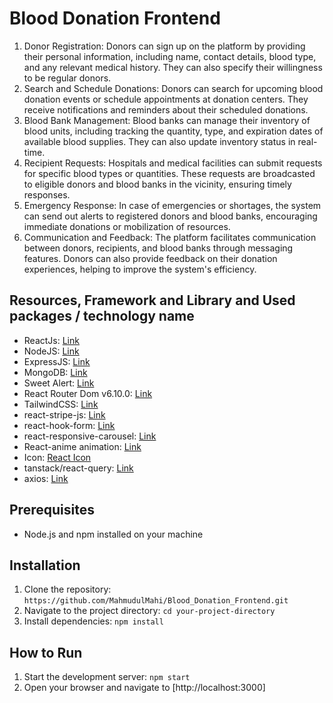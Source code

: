 # Blood Donation Frontend

1. Donor Registration: Donors can sign up on the platform by providing their personal information, including name, contact details, blood type, and any relevant medical history. They can also specify their willingness to be regular donors.
2. Search and Schedule Donations: Donors can search for upcoming blood donation events or schedule appointments at donation centers. They receive notifications and reminders about their scheduled donations.
3. Blood Bank Management: Blood banks can manage their inventory of blood units, including tracking the quantity, type, and expiration dates of available blood supplies. They can also update inventory status in real-time.
4. Recipient Requests: Hospitals and medical facilities can submit requests for specific blood types or quantities. These requests are broadcasted to eligible donors and blood banks in the vicinity, ensuring timely responses.
5. Emergency Response: In case of emergencies or shortages, the system can send out alerts to registered donors and blood banks, encouraging immediate donations or mobilization of resources.
6. Communication and Feedback: The platform facilitates communication between donors, recipients, and blood banks through messaging features. Donors can also provide feedback on their donation experiences, helping to improve the system's efficiency.
## Resources, Framework and Library and Used packages / technology name
- ReactJs: [Link](https://reactjs.org)
- NodeJS: [Link](https://nodejs.org)
- ExpressJS: [Link](https://expressjs.com)
- MongoDB: [Link](https://www.mongodb.com)
- Sweet Alert: [Link](https://sweetalert.js.org)
- React Router Dom v6.10.0: [Link](https://reactrouter.com)
- TailwindCSS: [Link](https://tailwindcss.com)
- react-stripe-js: [Link](https://github.com/stripe/react-stripe-js)
- react-hook-form: [Link](https://react-hook-form.com)
- react-responsive-carousel: [Link](https://www.npmjs.com/package/react-responsive-carousel)
- React-anime animation: [Link](https://github.com/stellalee/react-anime)
- Icon: [React Icon](https://react-icons.github.io/react-icons/)
- tanstack/react-query: [Link](https://github.com/tanstack/react-query)
- axios: [Link](https://axios-http.com)


## Prerequisites

- Node.js and npm  installed on your machine

## Installation

1. Clone the repository: `https://github.com/MahmudulMahi/Blood_Donation_Frontend.git`
2. Navigate to the project directory: `cd your-project-directory`
3. Install dependencies: `npm install` 


## How to Run

1. Start the development server: `npm start` 
2. Open your browser and navigate to [http://localhost:3000]
